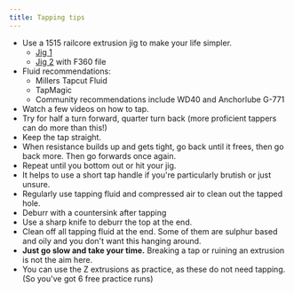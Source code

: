 ```yaml
---
title: Tapping tips
--- 
```

  * Use a 1515 railcore extrusion jig to make your life simpler.
    * [Jig 1](https://www.thingiverse.com/thing:2917782)
    * [Jig 2](https://www.thingiverse.com/thing:3369802) with F360 file
  * Fluid recommendations:
    * Millers Tapcut Fluid
    * TapMagic
	* Community recommendations include WD40 and Anchorlube G-771
  * Watch a few videos on how to tap.
  * Try for half a turn forward, quarter turn back (more proficient tappers can do more than this!)
  * Keep the tap straight.
  * When resistance builds up and gets tight, go back until it frees, then go back more. Then go forwards once again.
  * Repeat until you bottom out or hit your jig.
  * It helps to use a short tap handle if you're particularly brutish or just unsure.
  * Regularly use tapping fluid and compressed air to clean out the tapped hole.
  * Deburr with a countersink after tapping
  * Use a sharp knife to deburr the top at the end.
  * Clean off all tapping fluid at the end. Some of them are sulphur based and oily and you don't want this hanging around.
  * **Just go slow and take your time.** Breaking a tap or ruining an extrusion is not the aim here.
  * You can use the Z extrusions as practice, as these do not need tapping. (So you've got 6 free practice runs)

